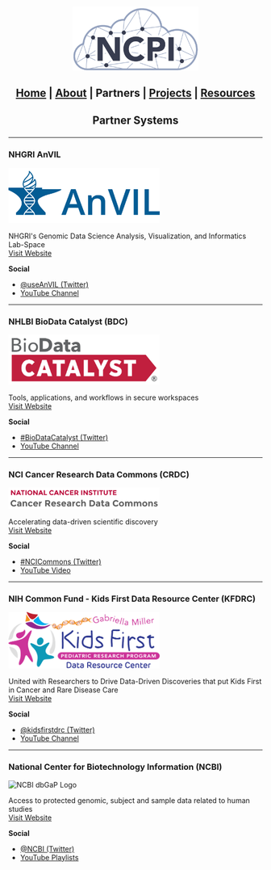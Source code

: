 <p align="center"><img src="https://github.com/NCPITest/.github/blob/main/profile/ncpi-logo-close-crop.png" width="250" alt="NCPI Logo"/></p>

<div align="center">
  <h2>
    <a href="https://github.com/NCPITest">Home</a> |
    <a href="https://github.com/NCPITest/About/blob/main/README.md">About</a> |
    <a> Partners</a> |
    <a href="https://github.com/NCPITest/Projects/blob/main/README.md">Projects</a> |
    <a href="https://github.com/NCPITest/Resources/blob/main/README.md">Resources</a>
  </h2>
</div>

## <p align="center">  Partner Systems  </p>


---

### NHGRI AnVIL
<img
  src="logos/logo-anvil.png"
  alt="NHGRI AnViL Logo"
  width="300"
/>

NHGRI's Genomic Data Science Analysis, Visualization, and Informatics Lab-Space  
[Visit Website](https://anvilproject.org)

**Social**  
- [@useAnVIL (Twitter)](https://twitter.com/useAnVIL)  
- [YouTube Channel](https://www.youtube.com/channel/UCBbHCj7kUogAMFyBAzzzfUw)

---

### NHLBI BioData Catalyst (BDC)

<img
  src="logos/bdc.png"
  alt="NHLBI BioData Catalyst Logo"
  width="300"
/>

Tools, applications, and workflows in secure workspaces  
[Visit Website](https://biodatacatalyst.nhlbi.nih.gov)

**Social**  
- [#BioDataCatalyst (Twitter)](https://twitter.com/hashtag/BioDataCatalyst)  
- [YouTube Channel](https://www.youtube.com/channel/UCGkmY5oNK8uFZzT8vV_9KgQ)

---

### NCI Cancer Research Data Commons (CRDC)

<img
  src="logos/nci-crdc.png"
  alt="NCI Cancer Research Data Commons Logo"
  width="300"
/>


Accelerating data-driven scientific discovery  
[Visit Website](https://datacommons.cancer.gov/)

**Social**  
- [#NCICommons (Twitter)](https://twitter.com/hashtag/NCICommons)  
- [YouTube Video](https://www.youtube.com/embed/tk1nEX2gnqk)

---

### NIH Common Fund - Kids First Data Resource Center (KFDRC)
<img
  src="logos/logo-kidsfirst.png"
  alt="NIH Kid's First Data Resource Center Logo"
  width="300"
/>

United with Researchers to Drive Data-Driven Discoveries that put Kids First in Cancer and Rare Disease Care  
[Visit Website](https://kidsfirstdrc.org)

**Social**  
- [@kidsfirstdrc (Twitter)](https://twitter.com/kidsfirstdrc)  
- [YouTube Channel](https://www.youtube.com/channel/UCK9sPu0j4_ci4m3nNFa6gVw/featured)

---

### National Center for Biotechnology Information (NCBI)

<img
  src="logos/logo-dbgap.png"
  alt="NCBI dbGaP Logo"
  width="300"
/>

Access to protected genomic, subject and sample data related to human studies  
[Visit Website](https://www.ncbi.nlm.nih.gov/)

**Social**  
- [@NCBI (Twitter)](https://twitter.com/NCBI)  
- [YouTube Playlists](https://www.youtube.com/user/NLMNIH/playlists)

